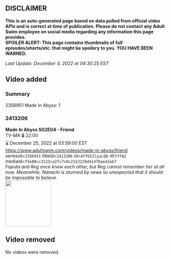 ## DISCLAIMER
**This is an auto-generated page based on data pulled from official video APIs and is correct at time of publication. Please do not contact any Adult Swim employee on social media regarding any information this page provides.**  
**SPOILER ALERT: This page contains thumbnails of full episodes/shorts/etc. that might be spoilery to you. YOU HAVE BEEN WARNED.**  

_Last Update: December 4, 2022 at 04:30:25 EST_
## Video added
### Summary
2356951 Made In Abyss: 1  
### 2413206
**Made In Abyss S02E04 - Friend**  
TV-MA 🔒 22:00  
⌛ December 25, 2022 at 03:59:00 EST  
https://www.adultswim.com/videos/made-in-abyss/friend  
seriesid=`2356951` titleid=`2413206` id=`AYTG52lyuLQD-MTtYfAZ` mediaid=`f5e80cc3123ca2fc7c8c2152229d41478ae42ab7`  
_Faputa and Reg once knew each other, but Reg cannot remember her at all now. Meanwhile, Nanachi is stunned by news so unexpected that it should be impossible to believe._  
<a href="https://media.cdn.adultswim.com/uploads/20221201/thumbnails/2_221211623471-MadeInAbyss_17_Friend.png"><img src="https://media.cdn.adultswim.com/uploads/20221201/thumbnails/2_221211623471-MadeInAbyss_17_Friend.png" height="144px" /></a>
## Video removed
No videos were removed.  

